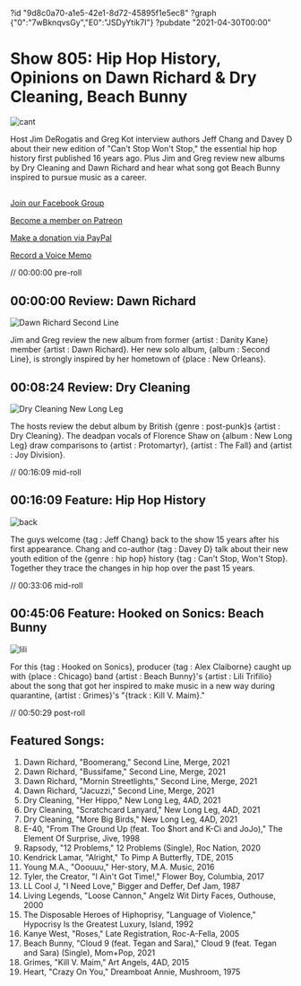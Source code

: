 ?id "9d8c0a70-a1e5-42e1-8d72-45895f1e5ec8"
?graph {"0":"7wBknqvsGy","E0":"JSDyYtik7I"}
?pubdate "2021-04-30T00:00"
# Show 805: Hip Hop History, Opinions on Dawn Richard & Dry Cleaning, Beach Bunny

![cant](https://static.soundopinions.org/images/2021/cantstop.jpeg)

Host Jim DeRogatis and Greg Kot interview authors Jeff Chang and Davey D about their new edition of "Can't Stop Won't Stop," the essential hip hop history first published 16 years ago. Plus Jim and Greg review new albums by Dry Cleaning and Dawn Richard and hear what song got Beach Bunny inspired to pursue music as a career. 



## 

[Join our Facebook Group](https://bit.ly/3sivr9T)

[Become a member on Patreon](https://bit.ly/3slWZvc)

[Make a donation via PayPal](https://bit.ly/3dmt9lU)

[Record a Voice Memo](https://bit.ly/2RyD5Ah) 

// 00:00:00 pre-roll



## 00:00:00 Review: Dawn Richard

![Dawn Richard Second Line](https://static.soundopinions.org/assets/805/012.jpg)

Jim and Greg review the new album from former {artist : Danity Kane} member {artist : Dawn Richard}. Her new solo album, {album : Second Line}, is strongly inspired by her hometown of {place : New Orleans}.



## 00:08:24 Review: Dry Cleaning

![Dry Cleaning New Long Leg](https://static.soundopinions.org/assets/805/E01.jpg)

The hosts review the debut album by British {genre : post-punk}s {artist : Dry Cleaning}. The deadpan vocals of Florence Shaw on {album : New Long Leg} draw comparisons to {artist : Protomartyr}, {artist : The Fall} and {artist : Joy Division}.

// 00:16:09 mid-roll



## 00:16:09 Feature: Hip Hop History

![back](https://static.soundopinions.org/images/2021/back.jpeg)

The guys welcome {tag : Jeff Chang} back to the show 15 years after his first appearance. Chang and co-author {tag : Davey D} talk about their new youth edition of the {genre : hip hop} history {tag : Can't Stop, Won't Stop}. Together they trace the changes in hip hop over the past 15 years.

// 00:33:06 mid-roll



## 00:45:06 Feature: Hooked on Sonics: Beach Bunny

![lili](https://static.soundopinions.org/images/2021/bb.jpeg)

For this {tag : Hooked on Sonics}, producer {tag : Alex Claiborne} caught up with {place : Chicago} band {artist : Beach Bunny}'s {artist : Lili Trifilio} about the song that got her inspired to make music in a new way during quarantine, {artist : Grimes}'s "{track : Kill V. Maim}."

// 00:50:29 post-roll



## Featured Songs:

1. Dawn Richard, "Boomerang," Second Line, Merge, 2021
2. Dawn Richard, "Bussifame," Second Line, Merge, 2021
3. Dawn Richard, "Mornin Streetlights," Second Line, Merge, 2021
4. Dawn Richard, "Jacuzzi," Second Line, Merge, 2021
5. Dry Cleaning, "Her Hippo," New Long Leg, 4AD, 2021
6. Dry Cleaning, "Scratchcard Lanyard," New Long Leg, 4AD, 2021
7. Dry Cleaning, "More Big Birds," New Long Leg, 4AD, 2021
8. E-40, "From The Ground Up (feat. Too $hort and K-Ci and JoJo)," The Element Of Surprise, Jive, 1998
9. Rapsody, "12 Problems," 12 Problems (Single), Roc Nation, 2020
10. Kendrick Lamar, "Alright," To Pimp A Butterfly, TDE, 2015
11. Young M.A., "Ooouuu," Her-story, M.A. Music, 2016
12. Tyler, the Creator, "I Ain't Got Time!," Flower Boy, Columbia, 2017
13. LL Cool J, "I Need Love," Bigger and Deffer, Def Jam, 1987
14. Living Legends, "Loose Cannon," Angelz Wit Dirty Faces, Outhouse, 2000
15. The Disposable Heroes of Hiphoprisy, "Language of Violence," Hypocrisy Is the Greatest Luxury, Island, 1992
16. Kanye West, "Roses," Late Registration, Roc-A-Fella, 2005
17. Beach Bunny, "Cloud 9 (feat. Tegan and Sara)," Cloud 9 (feat. Tegan and Sara) (Single), Mom+Pop, 2021
18. Grimes, "Kill V. Maim," Art Angels, 4AD, 2015
19. Heart, "Crazy On You," Dreamboat Annie, Mushroom, 1975